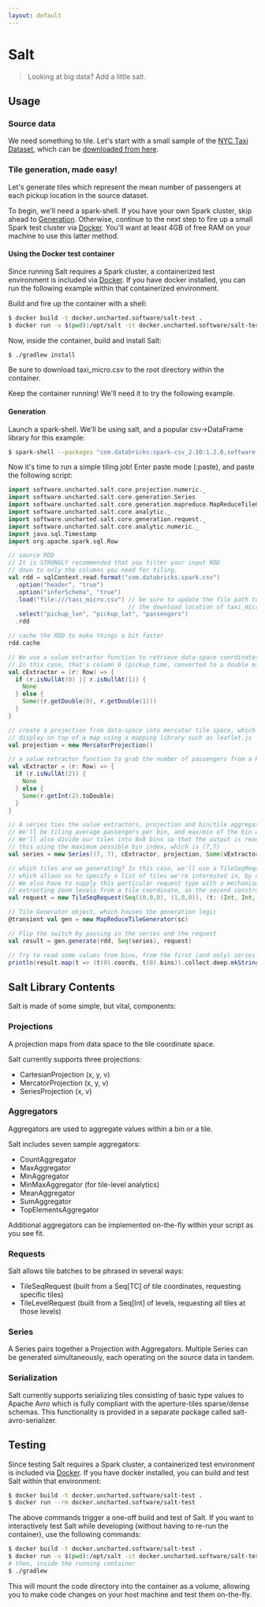 ```yaml
---
layout: default
---
```


# Salt
> Looking at big data? Add a little salt.

## Usage

### Source data

We need something to tile. Let's start with a small sample of the [NYC Taxi Dataset](http://www.andresmh.com/nyctaxitrips/), which can be [downloaded from here](http://assets.oculusinfo.com/pantera/taxi_micro.csv).

### Tile generation, made easy!

Let's generate tiles which represent the mean number of passengers at each pickup location in the source dataset.

To begin, we'll need a spark-shell. If you have your own Spark cluster, skip ahead to [Generation](#example-generation). Otherwise, continue to the next step to fire up a small Spark test cluster via [Docker](https://www.docker.com/). You'll want at least 4GB of free RAM on your machine to use this latter method.

#### Using the Docker test container

Since running Salt requires a Spark cluster, a containerized test environment is included via [Docker](https://www.docker.com/). If you have docker installed, you can run the following example within that containerized environment.

Build and fire up the container with a shell:

```bash
$ docker build -t docker.uncharted.software/salt-test .
$ docker run -v $(pwd):/opt/salt -it docker.uncharted.software/salt-test bash
```

Now, inside the container, build and install Salt:

```bash
$ ./gradlew install
```

Be sure to download taxi_micro.csv to the root directory within the container.

Keep the container running! We'll need it to try the following example.

#### <a name="example-generation"></a>Generation

Launch a spark-shell. We'll be using salt, and a popular csv->DataFrame library for this example:

```bash
$ spark-shell --packages "com.databricks:spark-csv_2.10:1.2.0,software.uncharted.salt:salt-core:0.14.0"
```

Now it's time to run a simple tiling job! Enter paste mode (:paste), and paste the following script:


```scala
import software.uncharted.salt.core.projection.numeric._
import software.uncharted.salt.core.generation.Series
import software.uncharted.salt.core.generation.mapreduce.MapReduceTileGenerator
import software.uncharted.salt.core.analytic._
import software.uncharted.salt.core.generation.request._
import software.uncharted.salt.core.analytic.numeric._
import java.sql.Timestamp
import org.apache.spark.sql.Row

// source RDD
// It is STRONGLY recommended that you filter your input RDD
// down to only the columns you need for tiling.
val rdd = sqlContext.read.format("com.databricks.spark.csv")
  .option("header", "true")
  .option("inferSchema", "true")
  .load("file:///taxi_micro.csv") // be sure to update the file path to reflect
                                  // the download location of taxi_micro.csv
  .select("pickup_lon", "pickup_lat", "passengers")
  .rdd

// cache the RDD to make things a bit faster
rdd.cache

// We use a value extractor function to retrieve data-space coordinates from rows
// In this case, that's column 0 (pickup_time, converted to a double millisecond value) and column 1 (distance)
val cExtractor = (r: Row) => {
  if (r.isNullAt(0) || r.isNullAt(1)) {
    None
  } else {
    Some((r.getDouble(0), r.getDouble(1)))
  }
}

// create a projection from data-space into mercator tile space, which is suitable for
// display on top of a map using a mapping library such as leaflet.js
val projection = new MercatorProjection()

// a value extractor function to grab the number of passengers from a Row
val vExtractor = (r: Row) => {
  if (r.isNullAt(2)) {
    None
  } else {
    Some(r.getInt(2).toDouble)
  }
}

// A series ties the value extractors, projection and bin/tile aggregators together.
// We'll be tiling average passengers per bin, and max/min of the bin averages per tile
// We'll also divide our tiles into 8x8 bins so that the output is readable. We specify
// this using the maximum possible bin index, which is (7,7)
val series = new Series((7, 7), cExtractor, projection, Some(vExtractor), MeanAggregator, Some(MinMaxAggregator))

// which tiles are we generating? In this case, we'll use a TileSeqRequest
// which allows us to specify a list of tiles we're interested in, by coordinate.
// We also have to supply this particular request type with a mechanism for
// extracting zoom levels from a tile coordinate, as the second construction parameter.
val request = new TileSeqRequest(Seq((0,0,0), (1,0,0)), (t: (Int, Int, Int)) => t._1)

// Tile Generator object, which houses the generation logic
@transient val gen = new MapReduceTileGenerator(sc)

// Flip the switch by passing in the series and the request
val result = gen.generate(rdd, Seq(series), request)

// Try to read some values from bins, from the first (and only) series
println(result.map(t => (t(0).coords, t(0).bins)).collect.deep.mkString("\n"))
```

## Salt Library Contents

Salt is made of some simple, but vital, components:

### Projections

A projection maps from data space to the tile coordinate space.

Salt currently supports three projections:
 * CartesianProjection (x, y, v)
 * MercatorProjection (x, y, v)
 * SeriesProjection (x, v)

### Aggregators

Aggregators are used to aggregate values within a bin or a tile.

Salt includes seven sample aggregators:

 * CountAggregator
 * MaxAggregator
 * MinAggregator
 * MinMaxAggregator (for tile-level analytics)
 * MeanAggregator
 * SumAggregator
 * TopElementsAggregator

Additional aggregators can be implemented on-the-fly within your script as you see fit.

### Requests

Salt allows tile batches to be phrased in several ways:

 * TileSeqRequest (built from a Seq[TC] of tile coordinates, requesting specific tiles)
 * TileLevelRequest (built from a Seq[Int] of levels, requesting all tiles at those levels)

### Series

A Series pairs together a Projection with Aggregators. Multiple Series can be generated simultaneously, each operating on the source data in tandem.

### Serialization

Salt currently supports serializing tiles consisting of basic type values to Apache Avro which is fully compliant with the aperture-tiles sparse/dense schemas. This functionality is provided in a separate package called salt-avro-serializer.

## Testing

Since testing Salt requires a Spark cluster, a containerized test environment is included via [Docker](https://www.docker.com/). If you have docker installed, you can build and test Salt within that environment:

```bash
$ docker build -t docker.uncharted.software/salt-test .
$ docker run --rm docker.uncharted.software/salt-test
```

The above commands trigger a one-off build and test of Salt. If you want to interactively test Salt while developing (without having to re-run the container), use the following commands:

```bash
$ docker build -t docker.uncharted.software/salt-test .
$ docker run -v $(pwd):/opt/salt -it docker.uncharted.software/salt-test bash
# then, inside the running container
$ ./gradlew
```

This will mount the code directory into the container as a volume, allowing you to make code changes on your host machine and test them on-the-fly.